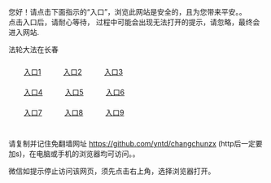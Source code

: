 您好！请点击下面指示的“入口”，浏览此网站是安全的，且为您带来平安。。 <br/>
点击入口后，请耐心等待， 过程中可能会出现无法打开的提示，请忽略，最终会进入网站. </br>

法轮大法在长春<br/>
<div style="padding:10px"><a style="margin:20px" target="_blank" href="https://d292vuo18wnhmn.cloudfront.net/2Qpsp?osbpw" id="ccLink1" rel="nofollow">入口1</a> <a target="_blank" style="margin:20px" href="https://d1ufdcim8381y1.cloudfront.net/2Qpsp?bvwkwbp" id="ccLink2" rel="nofollow">入口2</a> <a style="margin:20px" target="_blank" href="https://d15nozbgbjne4f.cloudfront.net/2Qpsp?vkekzbob" id="ccLink3" rel="nofollow">入口3</a></div>

<div style="padding:10px" ><a style="margin:20px" target="_blank" href="https://d292vuo18wnhmn.cloudfront.net/2Qpsp?osbpw" id="ccLink4" rel="nofollow">入口4</a> <a style="margin:20px" href="https://d1ufdcim8381y1.cloudfront.net/2Qpsp?bvwkwbp" target="_blank" id="ccLink5" rel="nofollow">入口5</a> <a style="margin:20px" href="https://d15nozbgbjne4f.cloudfront.net/2Qpsp?vkekzbob" target="_blank" id="ccLink6" rel="nofollow">入口6</a></div>

<div style="padding:10px"><a style="margin:20px" target="_blank" href="https://d292vuo18wnhmn.cloudfront.net/2Qpsp?osbpw" id="ccLink7" rel="nofollow">入口7</a> <a style="margin:20px" href="https://d1ufdcim8381y1.cloudfront.net/2Qpsp?bvwkwbp" target="_blank" id="ccLink8" rel="nofollow">入口8</a> <a style="margin:20px" target="_blank" href="https://d15nozbgbjne4f.cloudfront.net/2Qpsp?vkekzbob" id="ccLink9" rel="nofollow">入口9</a></div>

<br/>



请复制并记住免翻墙网址 https://github.com/yntd/changchunzx (http后一定要加s)，在电脑或手机的浏览器均可访问。。<br/>

微信如提示停止访问该网页，须先点击右上角，选择浏览器打开。

